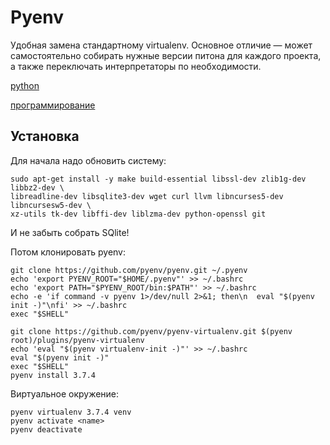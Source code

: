 # Pyenv

Удобная замена стандартному virtualenv. 
Основное отличие — может самостоятельно собирать нужные версии питона для 
каждого проекта, а также переключать интерпретаторы по необходимости.

[python](./meta_python.md)

[программирование](./meta_programmirovanie.md)

## Установка

Для начала надо обновить систему:
```shell
sudo apt-get install -y make build-essential libssl-dev zlib1g-dev libbz2-dev \
libreadline-dev libsqlite3-dev wget curl llvm libncurses5-dev libncursesw5-dev \
xz-utils tk-dev libffi-dev liblzma-dev python-openssl git
```
И не забыть собрать SQlite!

Потом клонировать pyenv:
```shell
git clone https://github.com/pyenv/pyenv.git ~/.pyenv
echo 'export PYENV_ROOT="$HOME/.pyenv"' >> ~/.bashrc
echo 'export PATH="$PYENV_ROOT/bin:$PATH"' >> ~/.bashrc
echo -e 'if command -v pyenv 1>/dev/null 2>&1; then\n  eval "$(pyenv init -)"\nfi' >> ~/.bashrc
exec "$SHELL"
```

```shell
git clone https://github.com/pyenv/pyenv-virtualenv.git $(pyenv root)/plugins/pyenv-virtualenv
echo 'eval "$(pyenv virtualenv-init -)"' >> ~/.bashrc
eval "$(pyenv init -)"
exec "$SHELL"
pyenv install 3.7.4
```

Виртуальное окружение:
```shell
pyenv virtualenv 3.7.4 venv
pyenv activate <name>
pyenv deactivate
```
